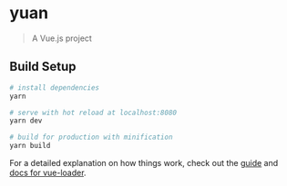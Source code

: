 # yuan

> A Vue.js project

## Build Setup

``` bash
# install dependencies
yarn

# serve with hot reload at localhost:8080
yarn dev

# build for production with minification
yarn build
```

For a detailed explanation on how things work, check out the [guide](http://vuejs-templates.github.io/webpack/) and [docs for vue-loader](http://vuejs.github.io/vue-loader).
